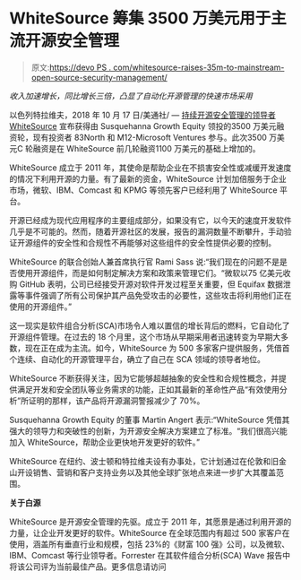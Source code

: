 # WhiteSource 筹集 3500 万美元用于主流开源安全管理

> 原文:[https://devo PS . com/whitesource-raises-35m-to-mainstream-open-source-security-management/](https://devops.com/whitesource-raises-35m-to-mainstream-open-source-security-management/)

*收入加速增长，同比增长三倍，凸显了自动化开源管理的快速市场采用*

以色列特拉维夫，2018 年 10 月 17 日/美通社/ — [持续开源安全管理的领导者 WhiteSource](https://www.whitesourcesoftware.com/) 宣布获得由 Susquehanna Growth Equity 领投的3500 万美元融资轮，现有投资者 83North 和 M12-Microsoft Ventures 参与。此次3500 万美元C 轮融资是在 WhiteSource 前几轮融资1100 万美元的基础上增加的。

WhiteSource 成立于 2011 年，其使命是帮助企业在不损害安全性或减缓开发速度的情况下利用开源的力量。有了最新的资金，WhiteSource 计划加倍服务于企业市场，微软、IBM、Comcast 和 KPMG 等领先客户已经利用了 WhiteSource 平台。

开源已经成为现代应用程序的主要组成部分，如果没有它，以今天的速度开发软件几乎是不可能的。然而，随着开源社区的发展，报告的漏洞数量不断攀升，手动验证开源组件的安全性和合规性不再能够对这些组件的安全性提供必要的控制。

WhiteSource 的联合创始人兼首席执行官 Rami Sass 说:“我们现在的问题不是是否使用开源组件，而是如何制定解决方案和政策来管理它们。“微软以75 亿美元收购 GitHub 表明，公司已经接受开源对软件开发过程至关重要，但 Equifax 数据泄露等事件强调了所有公司保护其产品免受攻击的必要性，这些攻击将利用他们正在使用的开源组件。”

这一现实是软件组合分析(SCA)市场令人难以置信的增长背后的燃料，它自动化了开源组件管理。在过去的 18 个月里，这个市场从早期采用者迅速转变为早期大多数，现在正在成为主流。如今，WhiteSource 为 500 多家客户提供服务，凭借首个连续、自动化的开源管理平台，确立了自己在 SCA 领域的领导者地位。

WhiteSource 不断获得关注，因为它能够超越抽象的安全性和合规性概念，并提供满足开发和安全团队等业务需求的功能，正如其最新的革命性产品“有效使用分析”所证明的那样，该产品将开源漏洞警报减少了 70%。

Susquehanna Growth Equity 的董事 Martin Angert 表示:“WhiteSource 凭借其强大的领导力和突破性的创新，为开源安全解决方案建立了标准。“我们很高兴能加入 WhiteSource，帮助企业更快地开发更好的软件。”

WhiteSource 在纽约、波士顿和特拉维夫设有办事处，它计划通过在伦敦和旧金山开设销售、营销和客户支持业务以及其他全球扩张地点来进一步扩大其覆盖范围。

**关于白源**

WhiteSource 是开源安全管理的先驱。成立于 2011 年，其愿景是通过利用开源的力量，让企业开发更好的软件。WhiteSource 在全球范围内有超过 500 家客户在使用，涵盖所有垂直行业和规模，包括 23%的《财富 100 强》公司，以及微软、IBM、Comcast 等行业领导者。Forrester 在其软件组合分析(SCA) Wave 报告中将该公司评为当前最佳产品。更多信息请访问